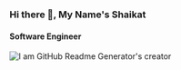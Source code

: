 ### Hi there 👋, My Name's Shaikat
#### Software Engineer
![I am GitHub Readme Generator's creator](https://kumarshaikatbala.github.io/portfolio/assets/img/profile-img.jpg)

